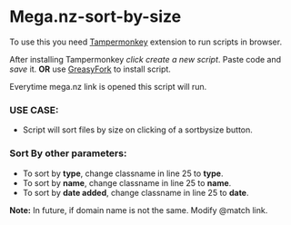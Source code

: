 # Mega.nz-sort-by-size

To use this you need [Tampermonkey](https://www.tampermonkey.net/) extension to run scripts in browser.

After installing Tampermonkey *click create a new script*.
Paste code and *save* it.
**OR**
use [GreasyFork](https://greasyfork.org/en/scripts/437430-sort-mega-nz-files-by-size) to install script.

Everytime mega.nz link is opened this script will run.

### USE CASE:
- Script will sort files by size on clicking of a sortbysize button.

### Sort By other parameters:
- To sort by **type**, change classname in line 25 to **type**.
- To sort by **name**, change classname in line 25 to **name**.
- To sort by **date added**, change classname in line 25 to **date**.

**Note:** In future, if domain name is not the same. Modify @match link.
